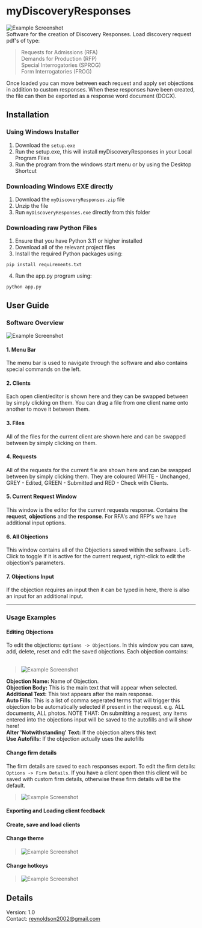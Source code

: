 # myDiscoveryResponses
![Example Screenshot](./TITLE_IMAGE.PNG)
<br />
Software for the creation of Discovery Responses. Load discovery request pdf's of type:
> Requests for Admissions (RFA)
> <br />
> Demands for Production (RFP)
> <br />
> Special Interrogatories (SPROG)
> <br />
> Form Interrogatories (FROG)

Once loaded you can move between each request and apply set objections in addition to custom responses. When these responses have been created, the file can then be exported as a response word document (DOCX).
## Installation
### Using Windows Installer
1. Download the ```setup.exe```
2. Run the setup.exe, this will install myDiscoveryResponses in your Local Program Files
3. Run the program from the windows start menu or by using the Desktop Shortcut

### Downloading Windows EXE directly
1. Download the ```myDiscoveryResponses.zip``` file
2. Unzip the file
3. Run ```myDiscoveryResponses.exe``` directly from this folder

### Downloading raw Python Files
1. Ensure that you have Python 3.11 or higher installed
2. Download all of the relevant project files
3. Install the required Python packages using:
```
pip install requirements.txt
```
4. Run the app.py program using:
```
python app.py
```

## User Guide
### Software Overview
![Example Screenshot](./USER_GUIDE_IMAGE.png)
#### 1. Menu Bar
The menu bar is used to navigate through the software and also contains special commands on the left.

#### 2. Clients
Each open client/editor is shown here and they can be swapped between by simply clicking on them. You can drag a file from one client name onto another to move it between them.

#### 3. Files
All of the files for the current client are shown here and can be swapped between by simply clicking on them.

#### 4. Requests
All of the requests for the current file are shown here and can be swapped between by simply clicking them. They are coloured WHITE - Unchanged, GREY - Edited, GREEN - Submitted and RED - Check with Clients.

#### 5. Current Request Window
This window is the editor for the current requests response. Contains the **request**, **objections** and the **response**. For RFA's and RFP's we have additional input options.

#### 6. All Objections
This window contains all of the Objections saved within the software. Left-Click to toggle if it is active for the current request, right-click to edit the objection's parameters.

#### 7. Objections Input
If the objection requires an input then it can be typed in here, there is also an input for an additional input.

---
### Usage Examples

#### Editing Objections
To edit the objections: ```Options -> Objections```. In this window you can save, add, delete, reset and edit the saved objections. Each objection contains:
<br /><br />
> ![Example Screenshot](./OBJECTIONS_IMAGE.PNG)

**Objection Name:** Name of Objection.
<br />
**Objection Body:** This is the main text that will appear when selected.
<br />
**Additional Text:** This text appears after the main response.
<br />
**Auto Fills:** This is a list of comma seperated terms that will trigger this objection to be automatically selected if present in the request. e.g. ALL documents, ALL photos. NOTE THAT: On submitting a request, any items entered into the objections input will be saved to the autofills and will show here!
<br />
**Alter 'Notwithstanding' Text:** If the objection alters this text
<br />
**Use Autofills:** If the objection actually uses the autofills


#### Change firm details
The firm details are saved to each responses export. To edit the firm details: ```Options -> Firm Details```. If you have a client open then this client will be saved with custom firm details, otherwise these firm details will be the default.

> ![Example Screenshot](./FIRM_IMAGE.PNG)

#### Exporting and Loading client feedback


#### Create, save and load clients


#### Change theme
> ![Example Screenshot](./THEME_IMAGE.PNG)

#### Change hotkeys
> ![Example Screenshot](./HOTKEYS_IMAGE.PNG)

## Details
Version: 1.0
<br />
Contact: reynoldson2002@gmail.com
